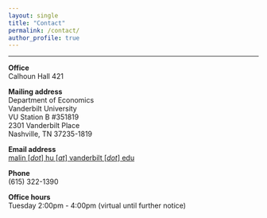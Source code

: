 ```yaml
---
layout: single
title: "Contact"
permalink: /contact/
author_profile: true
---
```

---
**Office**  
Calhoun Hall 421

**Mailing address**  
Department of Economics  
Vanderbilt University  
VU Station B #351819  
2301 Vanderbilt Place  
Nashville, TN 37235-1819

**Email address**  
[malin [_dot_] hu [_at_] vanderbilt [_dot_] edu](mailto:malin.hu@vanderbilt.edu)

**Phone**  
(615) 322-1390

**Office hours**  
Tuesday 2:00pm - 4:00pm (virtual until further notice)


